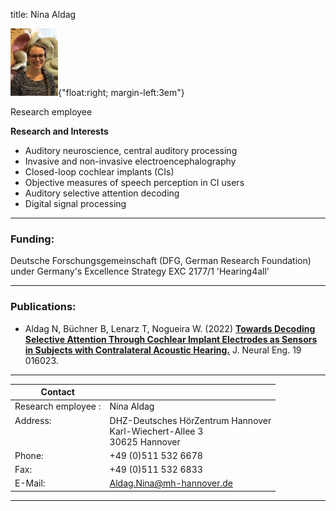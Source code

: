 title: Nina Aldag 

![Nina Aldag](Nina.jpg){"float:right; margin-left:3em"}

Research employee	

**Research and Interests**

* Auditory neuroscience, central auditory processing
* Invasive and non-invasive electroencephalography
* Closed-loop cochlear implants (CIs)
* Objective measures of speech perception in CI users
* Auditory selective attention decoding
* Digital signal processing




---

### Funding:

Deutsche Forschungsgemeinschaft (DFG, German Research Foundation) under Germany's Excellence Strategy EXC 2177/1 'Hearing4all'


---
### Publications:

* Aldag N, Büchner B,  Lenarz T, Nogueira W. (2022) **[Towards Decoding Selective Attention Through Cochlear Implant Electrodes as Sensors in Subjects with Contralateral Acoustic Hearing.](https://iopscience.iop.org/article/10.1088/1741-2552/ac4de6)** J. Neural Eng. 19 016023.



---

| Contact                 |                            |
| ------------------------|--------------------------- |
| Research employee	:<br>          | Nina Aldag |
| Address: <br><br><br>   | DHZ-Deutsches HörZentrum Hannover<br> Karl-Wiechert-Allee 3 <br> 30625 Hannover |
| Phone:                  | +49 (0)511 532 6678 |
| Fax:                    | +49 (0)511 532 6833 |
| E-Mail:                 |<Aldag.Nina@mh-hannover.de>|

---
    
